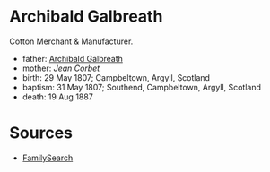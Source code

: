 # Archibald Galbreath

Cotton Merchant & Manufacturer.

- father: [Archibald Galbreath](galbreath-archibald-1760.md)
- mother: *Jean Corbet*
- birth: 29 May 1807; Campbeltown, Argyll, Scotland
- baptism: 31 May 1807; Southend, Campbeltown, Argyll, Scotland
- death: 19 Aug 1887

# Sources

- [FamilySearch](https://www.familysearch.org/tree/person/details/KHGS-TGQ)
